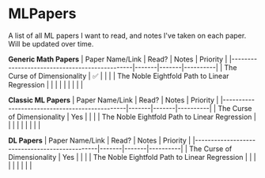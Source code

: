# MLPapers
A list of all ML papers I want to read, and notes I've taken on each paper. Will be updated over time.


**Generic Math Papers**
| Paper Name/Link                               | Read? | Notes | Priority |
|-----------------------------------------------|-------|-------|----------|
| The Curse of Dimensionality                   | :white_check_mark: |       |          |
| The Noble Eightfold Path to Linear Regression |       |       |          |
|                                               |       |       |          |


**Classic ML Papers**
| Paper Name/Link                               | Read? | Notes | Priority |
|-----------------------------------------------|-------|-------|----------|
| The Curse of Dimensionality                   | Yes   |       |          |
| The Noble Eightfold Path to Linear Regression |       |       |          |
|                                               |       |       |          |


**DL Papers**
| Paper Name/Link                               | Read? | Notes | Priority |
|-----------------------------------------------|-------|-------|----------|
| The Curse of Dimensionality                   | Yes   |       |          |
| The Noble Eightfold Path to Linear Regression |       |       |          |
|                                               |       |       |          |
